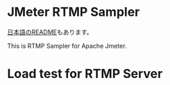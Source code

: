 # JMeter RTMP Sampler

[日本語のREADME](./README_ja.md)もあります。

This is RTMP Sampler for Apache Jmeter.

# Load test for RTMP Server
